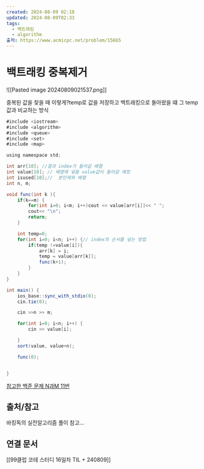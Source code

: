 ```yaml
---
created: 2024-08-09 02:18
updated: 2024-08-09T02:33
tags:
  - 백트래킹
  - algorithm
출처: https://www.acmicpc.net/problem/15665
---
```

# 백트래킹 중복제거


![[Pasted image 20240809021537.png]]

중복된 값을 찾을 때 이렇게?temp로 값을 저장하고 백트래킹으로 돌아왔을 떄 그 temp값과 비교하는 방식

```java
#include <iostream>
#include <algorithm>
#include <queue>
#include <set>
#include <map>

using namespace std;

int arr[10]; //결과 index가 들어갈 배열
int value[10]; // 배열에 넣을 value값이 들어갈 예정
int isused[10];//  본인제외 배열
int n, m;

void func(int k ){
    if(k==m) {
        for(int i=0; i<m; i++)cout << value[arr[i]]<< " ";
        cout<< "\n";
        return;
    }

    int temp=0;
    for(int i=0; i<n; i++) {// index의 순서를 넣는 방법
        if(temp !=value[i]){
            arr[k] = i;
            temp = value[arr[k]];
            func(k+1);
        }
    }
}

int main() {
    ios_base::sync_with_stdio(0);
    cin.tie(0);

    cin >>n >> m;

    for(int i=0; i<n; i++) {
        cin >> value[i];

    }
    sort(value, value+n);

    func(0);


}

```

[참고한 백준 문제 N과M 11번](https://www.acmicpc.net/problem/15665)


## 출처/참고
바킹독의 실전알고리즘 풀이 참고...


## 연결 문서
[[99클럽 코테 스터디 16일차 TIL + 240809]]